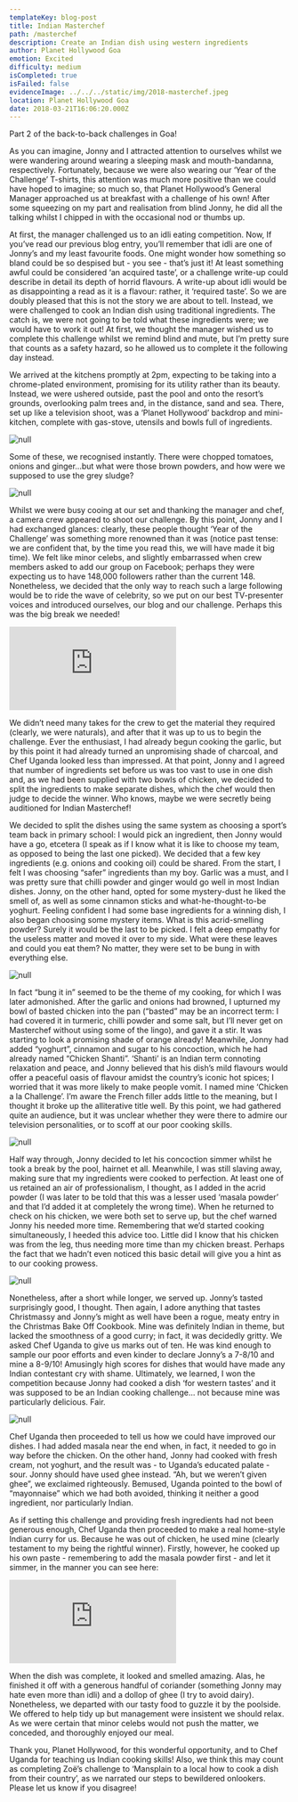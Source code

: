 ```yaml
---
templateKey: blog-post
title: Indian Masterchef
path: /masterchef
description: Create an Indian dish using western ingredients
author: Planet Hollywood Goa
emotion: Excited
difficulty: medium
isCompleted: true
isFailed: false
evidenceImage: ../../../static/img/2018-masterchef.jpeg
location: Planet Hollywood Goa
date: 2018-03-21T16:06:20.000Z
---
```


Part 2 of the back-to-back challenges in Goa!

As you can imagine, Jonny and I attracted attention to ourselves whilst we were wandering around wearing a sleeping mask and mouth-bandanna, respectively. Fortunately, because we were also wearing our ‘Year of the Challenge’ T-shirts, this attention was much more positive than we could have hoped to imagine; so much so, that Planet Hollywood’s General Manager approached us at breakfast with a challenge of his own! After some squeezing on my part and realisation from blind Jonny, he did all the talking whilst I chipped in with the occasional nod or thumbs up.

At first, the manager challenged us to an idli eating competition. Now, If you’ve read our previous blog entry, you’ll remember that idli are one of Jonny’s and my least favourite foods. One might wonder how something so bland could be so despised but - you see - that’s just it! At least something awful could be considered ‘an acquired taste’, or a challenge write-up could describe in detail its depth of horrid flavours. A write-up about idli would be as disappointing a read as it is a flavour: rather, it ‘required taste’. So we are doubly pleased that this is not the story we are about to tell. Instead, we were challenged to cook an Indian dish using traditional ingredients. The catch is, we were not going to be told what these ingredients were; we would have to work it out! At first, we thought the manager wished us to complete this challenge whilst we remind blind and mute, but I’m pretty sure that counts as a safety hazard, so he allowed us to complete it the following day instead.

We arrived at the kitchens promptly at 2pm, expecting to be taking into a chrome-plated environment, promising for its utility rather than its beauty. Instead, we were ushered outside, past the pool and onto the resort’s grounds, overlooking palm trees and, in the distance, sand and sea. There, set up like a television shoot, was a ‘Planet Hollywood’ backdrop and mini-kitchen, complete with gas-stove, utensils and bowls full of ingredients.

![null](https://bit.ly/2Gg4UD0)

Some of these, we recognised instantly. There were chopped tomatoes, onions and ginger...but what were those brown powders, and how were we supposed to use the grey sludge?

![null](https://bit.ly/2I7efNV)

Whilst we were busy cooing at our set and thanking the manager and chef, a camera crew appeared to shoot our challenge. By this point, Jonny and I had exchanged glances: clearly, these people thought ‘Year of the Challenge’ was something more renowned than it was (notice past tense: we are confident that, by the time you read this, we will have made it big time). We felt like minor celebs, and slightly embarrassed when crew members asked to add our group on Facebook; perhaps they were expecting us to have 148,000 followers rather than the current 148. Nonetheless, we decided that the only way to reach such a large following would be to ride the wave of celebrity, so we put on our best TV-presenter voices and introduced ourselves, our blog and our challenge. Perhaps this was the big break we needed!

<p class="iframeContainer">
<iframe src="https://www.facebook.com/plugins/video.php?href=https%3A%2F%2Fwww.facebook.com%2Fjonnyhalpern%2Fvideos%2F10101763193044414%2F&width=500&show_text=false&height=281&appId" style="border:none;overflow:hidden" scrolling="no" frameborder="0" allowTransparency="true" allowFullScreen="true"></iframe>
</p>

We didn’t need many takes for the crew to get the material they required (clearly, we were naturals), and after that it was up to us to begin the challenge. Ever the enthusiast, I had already begun cooking the garlic, but by this point it had already turned an unpromising shade of charcoal, and Chef Uganda looked less than impressed. At that point, Jonny and I agreed that number of ingredients set before us was too vast to use in one dish and, as we had been supplied with two bowls of chicken, we decided to split the ingredients to make separate dishes, which the chef would then judge to decide the winner. Who knows, maybe we were secretly being auditioned for Indian Masterchef!

We decided to split the dishes using the same system as choosing a sport’s team back in primary school: I would pick an ingredient, then Jonny would have a go, etcetera (I speak as if I know what it is like to choose my team, as opposed to being the last one picked). We decided that a few key ingredients (e.g. onions and cooking oil) could be shared. From the start, I felt I was choosing “safer” ingredients than my boy. Garlic was a must, and I was pretty sure that chilli powder and ginger would go well in most Indian dishes. Jonny, on the other hand, opted for some mystery-dust he liked the smell of, as well as some cinnamon sticks and what-he-thought-to-be yoghurt. Feeling confident I had some base ingredients for a winning dish, I also began choosing some mystery items. What is this acrid-smelling powder? Surely it would be the last to be picked. I felt a deep empathy for the useless matter and moved it over to my side. What were these leaves and could you eat them? No matter, they were set to be bung in with everything else.

![null](https://bit.ly/2IY9mbd)

In fact “bung it in” seemed to be the theme of my cooking, for which I was later admonished. After the garlic and onions had browned, I upturned my bowl of basted chicken into the pan (“basted” may be an incorrect term: I had covered it in turmeric, chilli powder and some salt, but I’ll never get on Masterchef without using some of the lingo), and gave it a stir. It was starting to look a promising shade of orange already! Meanwhile, Jonny had added “yoghurt”, cinnamon and sugar to his concoction, which he had already named “Chicken Shanti”. ‘Shanti’ is an Indian term connoting relaxation and peace, and Jonny believed that his dish’s mild flavours would offer a peaceful oasis of flavour amidst the country’s iconic hot spices; I worried that it was more likely to make people vomit. I named mine ‘Chicken a la Challenge’. I’m aware the French filler adds little to the meaning, but I thought it broke up the alliterative title well. By this point, we had gathered quite an audience, but it was unclear whether they were there to admire our television personalities, or to scoff at our poor cooking skills.

![null](https://bit.ly/2Gdq8kS)

Half way through, Jonny decided to let his concoction simmer whilst he took a break by the pool, hairnet et all. Meanwhile, I was still slaving away, making sure that my ingredients were cooked to perfection. At least one of us retained an air of professionalism, I thought, as I added in the acrid powder (I was later to be told that this was a lesser used ‘masala powder’ and that I’d added it at completely the wrong time). When he returned to check on his chicken, we were both set to serve up, but the chef warned Jonny his needed more time. Remembering that we’d started cooking simultaneously, I heeded this advice too. Little did I know that his chicken was from the leg, thus needing more time than my chicken breast. Perhaps the fact that we hadn’t even noticed this basic detail will give you a hint as to our cooking prowess.

![null](https://bit.ly/2pImaKY)

Nonetheless, after a short while longer, we served up. Jonny’s tasted surprisingly good, I thought. Then again, I adore anything that tastes Christmassy and Jonny’s might as well have been a rogue, meaty entry in the Christmas Bake Off Cookbook. Mine was definitely Indian in theme, but lacked the smoothness of a good curry; in fact, it was decidedly gritty. We asked Chef Uganda to give us marks out of ten. He was kind enough to sample our poor efforts and even kinder to declare Jonny’s a 7-8/10 and mine a 8-9/10! Amusingly high scores for dishes that would have made any Indian contestant cry with shame. Ultimately, we learned, I won the competition because Jonny had cooked a dish ‘for western tastes’ and it was supposed to be an Indian cooking challenge... not because mine was particularly delicious. Fair.

![null](https://bit.ly/2I7midy)

Chef Uganda then proceeded to tell us how we could have improved our dishes. I had added masala near the end when, in fact, it needed to go in way before the chicken. On the other hand, Jonny had cooked with fresh cream, not yoghurt, and the result was - to Uganda’s educated palate - sour. Jonny should have used ghee instead. “Ah, but we weren’t given ghee”, we exclaimed righteously. Bemused, Uganda pointed to the bowl of “mayonnaise” which we had both avoided, thinking it neither a good ingredient, nor particularly Indian.

As if setting this challenge and providing fresh ingredients had not been generous enough, Chef Uganda then proceeded to make a real home-style Indian curry for us. Because he was out of chicken, he used mine (clearly testament to my being the rightful winner). Firstly, however, he cooked up his own paste - remembering to add the masala powder first - and let it simmer, in the manner you can see here:

<p class="iframeContainer">
<iframe src="https://www.youtube.com/embed/q2_TIpTQN0g" frameborder="0" allow="autoplay; encrypted-media" allowfullscreen></iframe>
</p>

When the dish was complete, it looked and smelled amazing. Alas, he finished it off with a generous handful of coriander (something Jonny may hate even more than idli) and a dollop of ghee (I try to avoid dairy). Nonetheless, we departed with our tasty food to guzzle it by the poolside. We offered to help tidy up but management were insistent we should relax. As we were certain that minor celebs would not push the matter, we conceded, and thoroughly enjoyed our meal.

Thank you, Planet Hollywood, for this wonderful opportunity, and to Chef Uganda for teaching us Indian cooking skills! Also, we think this may count as completing Zoë’s challenge to ‘Mansplain to a local how to cook a dish from their country’, as we narrated our steps to bewildered onlookers. Please let us know if you disagree!
